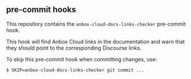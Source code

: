 ## pre-commit hooks
This repository contains the `anbox-cloud-docs-links-checker` pre-commit hook.

This hook will find Anbox Cloud links in the documentation and warn that they should point to the corresponding Discourse links.

To skip this pre-commit hook when committing changes, use:

```
$ SKIP=anbox-cloud-docs-links-checker git commit ...
```

